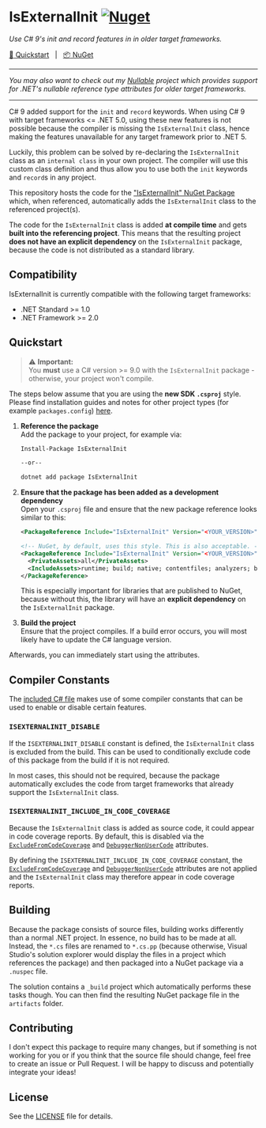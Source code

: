 # IsExternalInit [![Nuget](https://img.shields.io/nuget/v/IsExternalInit)](https://www.nuget.org/packages/IsExternalInit)

_Use C# 9's init and record features in in older target frameworks._

[:running: Quickstart](#quickstart) &nbsp; | &nbsp; [:package: NuGet](https://www.nuget.org/packages/isexternalinit)

<hr/>

_You may also want to check out my [Nullable](https://github.com/manuelroemer/Nullable)
project which provides support for .NET's nullable reference type attributes for older target frameworks._

<hr/>


C# 9 added support for the `init` and `record` keywords. When using C# 9 with target frameworks
<= .NET 5.0, using these new features is not possible because the compiler is missing the
`IsExternalInit` class, hence making the features unavailable for any target framework prior to
.NET 5.

Luckily, this problem can be solved by re-declaring the `IsExternalInit` class as an
`internal class` in your own project. The compiler will use this custom class definition and thus
allow you to use both the `init` keywords and `record`s in any project.

This repository hosts the code for the ["IsExternalInit" NuGet Package](https://www.nuget.org/packages/IsExternalInit)
which, when referenced, automatically adds the `IsExternalInit` class to the referenced project(s).

The code for the `IsExternalInit` class is added **at compile time** and gets **built into the referencing project**.
This means that the resulting project **does not have an explicit dependency** on the `IsExternalInit`
package, because the code is not distributed as a standard library.


## Compatibility

IsExternalInit is currently compatible with the following target frameworks:

* .NET Standard >= 1.0
* .NET Framework >= 2.0


## Quickstart

> :warning: **Important:** <br/>
> You **must** use a C# version >= 9.0 with the `IsExternalInit` package - otherwise, your project won't compile.

The steps below assume that you are using the **new SDK `.csproj`** style.
Please find installation guides and notes for other project types (for example `packages.config`)
[here](https://github.com/manuelroemer/Nullable/wiki).

1. **Reference the package** <br/>
   Add the package to your project, for example via:

   ```sh
   Install-Package IsExternalInit

   --or--

   dotnet add package IsExternalInit
   ```
2. **Ensure that the package has been added as a development dependency** <br/>
   Open your `.csproj` file and ensure that the new package reference looks similar to this:

   ```xml
   <PackageReference Include="IsExternalInit" Version="<YOUR_VERSION>" PrivateAssets="all" />

   <!-- NuGet, by default, uses this style. This is also acceptable. -->
   <PackageReference Include="IsExternalInit" Version="<YOUR_VERSION>">
     <PrivateAssets>all</PrivateAssets>
     <IncludeAssets>runtime; build; native; contentfiles; analyzers; buildtransitive</IncludeAssets>
   </PackageReference>
   ```

   This is especially important for libraries that are published to NuGet, because without this,
   the library will have an **explicit dependency** on the `IsExternalInit` package.
3. **Build the project** <br/>
   Ensure that the project compiles. If a build error occurs, you will most likely have to update
   the C# language version.

Afterwards, you can immediately start using the attributes.


## Compiler Constants

The [included C# file](https://github.com/manuelroemer/IsExternalInit/blob/master/src/IsExternalInit/IsExternalInit.cs)
makes use of some compiler constants that can be used to enable or disable certain features.

### `ISEXTERNALINIT_DISABLE`

If the `ISEXTERNALINIT_DISABLE` constant is defined, the `IsExternalInit` class is excluded from the build.
This can be used to conditionally exclude code of this package from the build if it is not required.

In most cases, this should not be required, because the package automatically excludes the code
from target frameworks that already support the `IsExternalInit` class.


### `ISEXTERNALINIT_INCLUDE_IN_CODE_COVERAGE`

Because the `IsExternalInit` class is added as source code, it could appear in code coverage reports.
By default, this is disabled via the [`ExcludeFromCodeCoverage`](https://docs.microsoft.com/en-us/dotnet/api/system.diagnostics.codeanalysis.excludefromcodecoverageattribute?view=netcore-3.0)
and [`DebuggerNonUserCode`](https://docs.microsoft.com/en-us/dotnet/api/system.diagnostics.debuggernonusercodeattribute?view=netcore-3.0)
attributes.

By defining the `ISEXTERNALINIT_INCLUDE_IN_CODE_COVERAGE` constant, the [`ExcludeFromCodeCoverage`](https://docs.microsoft.com/en-us/dotnet/api/system.diagnostics.codeanalysis.excludefromcodecoverageattribute?view=netcore-3.0)
and [`DebuggerNonUserCode`](https://docs.microsoft.com/en-us/dotnet/api/system.diagnostics.debuggernonusercodeattribute?view=netcore-3.0)
attributes are not applied and the `IsExternalInit` class may therefore appear in code coverage reports.


## Building

Because the package consists of source files, building works differently than a normal .NET project.
In essence, no build has to be made at all. Instead, the `*.cs` files are renamed to `*.cs.pp`
(because otherwise, Visual Studio's solution explorer would display the files in a project which
references the package) and then packaged into a NuGet package via a `.nuspec` file.

The solution contains a `_build` project which automatically performs these tasks though. You can then
find the resulting NuGet package file in the `artifacts` folder.


## Contributing

I don't expect this package to require many changes, but if something is not working for you or
if you think that the source file should change, feel free to create an issue or Pull Request.
I will be happy to discuss and potentially integrate your ideas!


## License

See the [LICENSE](./LICENSE) file for details.
